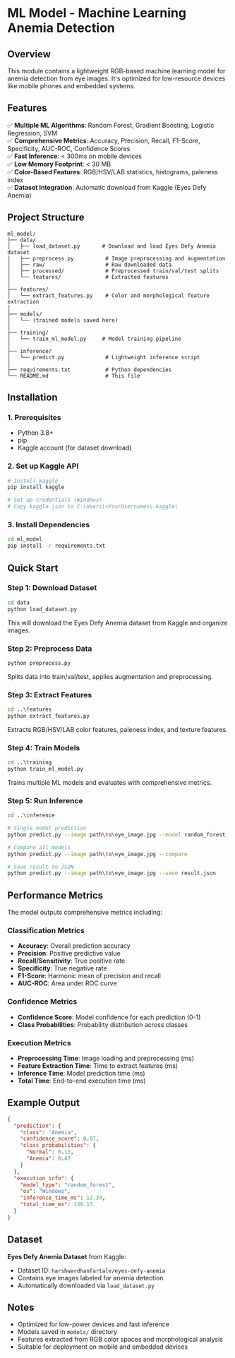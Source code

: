 # ML Model - Machine Learning Anemia Detection

## Overview

This module contains a lightweight RGB-based machine learning model for anemia detection from eye images. It's optimized for low-resource devices like mobile phones and embedded systems.

## Features

✅ **Multiple ML Algorithms**: Random Forest, Gradient Boosting, Logistic Regression, SVM  
✅ **Comprehensive Metrics**: Accuracy, Precision, Recall, F1-Score, Specificity, AUC-ROC, Confidence Scores  
✅ **Fast Inference**: < 300ms on mobile devices  
✅ **Low Memory Footprint**: < 30 MB  
✅ **Color-Based Features**: RGB/HSV/LAB statistics, histograms, paleness index  
✅ **Dataset Integration**: Automatic download from Kaggle (Eyes Defy Anemia)

## Project Structure

```
ml_model/
├── data/
│   ├── load_dataset.py       # Download and load Eyes Defy Anemia dataset
│   ├── preprocess.py          # Image preprocessing and augmentation
│   ├── raw/                   # Raw downloaded data
│   ├── processed/             # Preprocessed train/val/test splits
│   └── features/              # Extracted features
│
├── features/
│   └── extract_features.py    # Color and morphological feature extraction
│
├── models/
│   └── (trained models saved here)
│
├── training/
│   └── train_ml_model.py     # Model training pipeline
│
├── inference/
│   └── predict.py             # Lightweight inference script
│
├── requirements.txt           # Python dependencies
└── README.md                  # This file
```

## Installation

### 1. Prerequisites

- Python 3.8+
- pip
- Kaggle account (for dataset download)

### 2. Set up Kaggle API

```bash
# Install kaggle
pip install kaggle

# Set up credentials (Windows)
# Copy kaggle.json to C:\Users\<YourUsername>\.kaggle\
```

### 3. Install Dependencies

```bash
cd ml_model
pip install -r requirements.txt
```

## Quick Start

### Step 1: Download Dataset

```bash
cd data
python load_dataset.py
```

This will download the Eyes Defy Anemia dataset from Kaggle and organize images.

### Step 2: Preprocess Data

```bash
python preprocess.py
```

Splits data into train/val/test, applies augmentation and preprocessing.

### Step 3: Extract Features

```bash
cd ..\features
python extract_features.py
```

Extracts RGB/HSV/LAB color features, paleness index, and texture features.

### Step 4: Train Models

```bash
cd ..\training
python train_ml_model.py
```

Trains multiple ML models and evaluates with comprehensive metrics.

### Step 5: Run Inference

```bash
cd ..\inference

# Single model prediction
python predict.py --image path\to\eye_image.jpg --model random_forest

# Compare all models
python predict.py --image path\to\eye_image.jpg --compare

# Save result to JSON
python predict.py --image path\to\eye_image.jpg --save result.json
```

## Performance Metrics

The model outputs comprehensive metrics including:

### Classification Metrics

- **Accuracy**: Overall prediction accuracy
- **Precision**: Positive predictive value
- **Recall/Sensitivity**: True positive rate
- **Specificity**: True negative rate
- **F1-Score**: Harmonic mean of precision and recall
- **AUC-ROC**: Area under ROC curve

### Confidence Metrics

- **Confidence Score**: Model confidence for each prediction (0-1)
- **Class Probabilities**: Probability distribution across classes

### Execution Metrics

- **Preprocessing Time**: Image loading and preprocessing (ms)
- **Feature Extraction Time**: Time to extract features (ms)
- **Inference Time**: Model prediction time (ms)
- **Total Time**: End-to-end execution time (ms)

## Example Output

```json
{
  "prediction": {
    "class": "Anemia",
    "confidence_score": 0.87,
    "class_probabilities": {
      "Normal": 0.13,
      "Anemia": 0.87
    }
  },
  "execution_info": {
    "model_type": "random_forest",
    "os": "Windows",
    "inference_time_ms": 12.34,
    "total_time_ms": 136.13
  }
}
```

## Dataset

**Eyes Defy Anemia Dataset** from Kaggle:

- Dataset ID: `harshwardhanfartale/eyes-defy-anemia`
- Contains eye images labeled for anemia detection
- Automatically downloaded via `load_dataset.py`

## Notes

- Optimized for low-power devices and fast inference
- Models saved in `models/` directory
- Features extracted from RGB color spaces and morphological analysis
- Suitable for deployment on mobile and embedded devices
